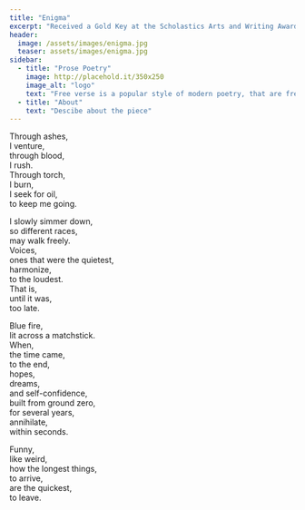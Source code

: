 ```yaml
---
title: "Enigma"
excerpt: "Received a Gold Key at the Scholastics Arts and Writing Awards"
header:
  image: /assets/images/enigma.jpg
  teaser: assets/images/enigma.jpg
sidebar:
  - title: "Prose Poetry"
    image: http://placehold.it/350x250
    image_alt: "logo"
    text: "Free verse is a popular style of modern poetry, that are free form, no defined boundaries"
  - title: "About"
    text: "Descibe about the piece"
---
```


Through ashes,<br>
I venture,<br>
through blood,<br>
I rush.<br>
Through torch,<br>
I burn,<br>
I seek for oil,<br>
to keep me going.<br>

I slowly simmer down,<br>
so different races,<br>
may walk freely.<br>
Voices,<br>
ones that were the quietest,<br>
harmonize,<br>
to the loudest. <br>
That is, <br>
until it was,<br>
too late.<br>

Blue fire,<br>
lit across a matchstick.<br>
When,<br>
the time came,<br>
to the end,<br>
hopes,<br>
dreams,<br>
and self-confidence,<br>
built from ground zero,<br>
for several years,<br>
annihilate,<br>
within seconds.<br>

Funny, <br>
like weird,<br>
how the longest things,<br>
to arrive,<br>
are the quickest,<br>
to leave.<br>